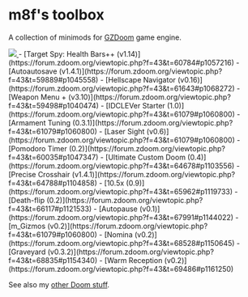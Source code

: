 # m8f's toolbox

A collection of minimods for [GZDoom](https://zdoom.org/index) game engine.

<a href="https://forum.zdoom.org/viewtopic.php?f=4&t=60112#p1048497">
<img src="https://mmaulwurff.github.io/zdoom-top-labels/pngs/m8f%E2%80%99s_toolbox.png">
</a>
- [Target Spy: Health Bars++ (v1.14)](https://forum.zdoom.org/viewtopic.php?f=43&t=60784#p1057216)
- [Autoautosave (v1.4.1)](https://forum.zdoom.org/viewtopic.php?f=43&t=59889#p1045558)
- [Hellscape Navigator (v0.16)](https://forum.zdoom.org/viewtopic.php?f=43&t=61643#p1068272)
- [Weapon Menu + (v3.10)](https://forum.zdoom.org/viewtopic.php?f=43&t=59498#p1040474)
- [IDCLEVer Starter (1.0)](https://forum.zdoom.org/viewtopic.php?f=43&t=61079#p1060800)
- [Armament Tuning (0.3.1)](https://forum.zdoom.org/viewtopic.php?f=43&t=61079#p1060800)
- [Laser Sight (v0.6)](https://forum.zdoom.org/viewtopic.php?f=43&t=61079#p1060800)
- [Pomodoro Timer (0.2)](https://forum.zdoom.org/viewtopic.php?f=43&t=60035#p1047347)
- [Ultimate Custom Doom (0.4)](https://forum.zdoom.org/viewtopic.php?f=43&t=64678#p1103556)
- [Precise Crosshair (v1.4.1)](https://forum.zdoom.org/viewtopic.php?f=43&t=64788#p1104858)
- [10.5x (0.9)](https://forum.zdoom.org/viewtopic.php?f=43&t=65962#p1119733)
- [Death-flip (0.2)](https://forum.zdoom.org/viewtopic.php?f=43&t=66117#p1121533)
- [Autopause (v0.1)](https://forum.zdoom.org/viewtopic.php?f=43&t=67991#p1144022)
- [m_Gizmos (v0.2)](https://forum.zdoom.org/viewtopic.php?f=43&t=61079#p1060800)
- [Nomina (v0.2)](https://forum.zdoom.org/viewtopic.php?f=43&t=68528#p1150645)
- [Graveyard (v0.3.2)](https://forum.zdoom.org/viewtopic.php?f=43&t=68835#p1154340)
- [Warm Reception (v0.2)](https://forum.zdoom.org/viewtopic.php?f=43&t=69486#p1161250)

See also my [other Doom stuff](https://mmaulwurff.github.io/pages/stuff).
